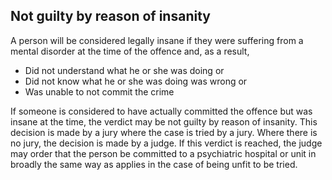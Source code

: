 ##  Not guilty by reason of insanity

A person will be considered legally insane if they were suffering from a
mental disorder at the time of the offence and, as a result,

  * Did not understand what he or she was doing or 
  * Did not know what he or she was doing was wrong or 
  * Was unable to not commit the crime 

If someone is considered to have actually committed the offence but was insane
at the time, the verdict may be not guilty by reason of insanity. This
decision is made by a jury where the case is tried by a jury. Where there is
no jury, the decision is made by a judge. If this verdict is reached, the
judge may order that the person be committed to a psychiatric hospital or unit
in broadly the same way as applies in the case of being unfit to be tried.
